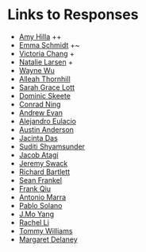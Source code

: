# Links to Responses

- [Amy Hilla](https://aehilla.github.io/data310_spring2021/) ++
- [Emma Schmidt](https://emma-schmidt.github.io/DATA310/) +~
- [Victoria Chang](https://victoyyc.github.io/DATA-310/) +
- [Natalie Larsen](https://natallzl.github.io/data310/) +
- [Wayne Wu](https://dwurian.github.io/DATA-310/)
- [Alleah Thornhill](https://alleahsoleil.github.io/Applied_Machine_Learning/)
- [Sarah Grace Lott](https://sglott.github.io/Data310_workbook/)
- [Dominic Skeete](https://daskeete.github.io/daskeete_data_310/)
- [Conrad Ning](https://cning0506.github.io/DATA-310_Applied_Machine_Learning/)
- [Andrew Evan](https://andrewevanwm.github.io/DataScience310/)
- [Alejandro Eulacio](https://ale-eulacio.github.io/data310/)
- [Austin Anderson](https://aa-battery.github.io/Applied-Machine-Learning/)
- [Jacinta Das](https://jpdas18.github.io/Applied-Machine-Learning/)
- [Suditi Shyamsunder](https://suditishyamsunder.github.io/DATA310/)
- [Jacob Atagi](https://jdatagi.github.io/Data_310/)
- [Jeremy Swack](https://jeremy-swack.github.io/applied-machine-learning/)
- [Richard Bartlett](https://rj-bartlett.github.io/Data310/)
- [Sean Frankel](https://seanf879.github.io/Sean-s-Lab/)
- [Frank Qiu](https://frank-q-00.github.io/Data-310/)
- [Antonio Marra](https://antoniomarra8.github.io/DATA310/)
- [Pablo Solano](https://pablo.codes/appml)
- [J.Mo Yang](https://jmoyang.github.io/DATA310/)
- [Rachel Li](https://rrrrli.github.io/DATA_310/)
- [Tommy Williams](https://ktwilliams15.github.io/Responses/)
- [Margaret Delaney](https://mmdelaney.github.io/DATA-310/)